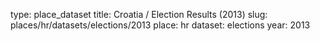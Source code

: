 type: place_dataset
title: Croatia / Election Results (2013)
slug: places/hr/datasets/elections/2013
place: hr
dataset: elections
year: 2013
